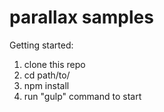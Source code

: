# parallax samples

Getting started:

1. clone this repo
2. cd path/to/
3. npm install
5. run "gulp" command to start
